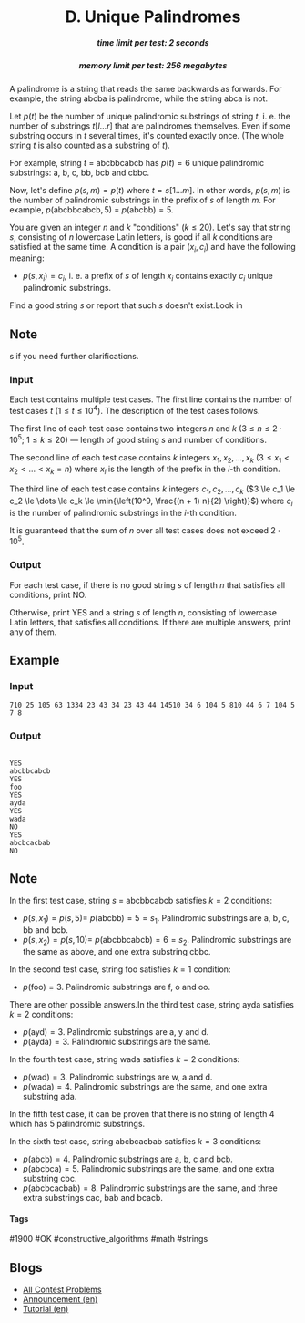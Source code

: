 <h1 style='text-align: center;'> D. Unique Palindromes</h1>

<h5 style='text-align: center;'>time limit per test: 2 seconds</h5>
<h5 style='text-align: center;'>memory limit per test: 256 megabytes</h5>

A palindrome is a string that reads the same backwards as forwards. For example, the string abcba is palindrome, while the string abca is not.

Let $p(t)$ be the number of unique palindromic substrings of string $t$, i. e. the number of substrings $t[l \dots r]$ that are palindromes themselves. Even if some substring occurs in $t$ several times, it's counted exactly once. (The whole string $t$ is also counted as a substring of $t$).

For example, string $t$ $=$ abcbbcabcb has $p(t) = 6$ unique palindromic substrings: a, b, c, bb, bcb and cbbc.

Now, let's define $p(s, m) = p(t)$ where $t = s[1 \dots m]$. In other words, $p(s, m)$ is the number of palindromic substrings in the prefix of $s$ of length $m$. For example, $p($abcbbcabcb$, 5)$ $=$ $p($abcbb$) = 5$.

You are given an integer $n$ and $k$ "conditions" ($k \le 20$). Let's say that string $s$, consisting of $n$ lowercase Latin letters, is good if all $k$ conditions are satisfied at the same time. A condition is a pair $(x_i, c_i)$ and have the following meaning: 

* $p(s, x_i) = c_i$, i. e. a prefix of $s$ of length $x_i$ contains exactly $c_i$ unique palindromic substrings.

 Find a good string $s$ or report that such $s$ doesn't exist.Look in 
## Note

s if you need further clarifications.

### Input

Each test contains multiple test cases. The first line contains the number of test cases $t$ ($1 \le t \le 10^4$). The description of the test cases follows.

The first line of each test case contains two integers $n$ and $k$ ($3 \le n \le 2 \cdot 10^5$; $1 \le k \le 20$) — length of good string $s$ and number of conditions.

The second line of each test case contains $k$ integers $x_1, x_2, \dots, x_k$ ($3 \le x_1 < x_2 < \dots < x_k = n$) where $x_i$ is the length of the prefix in the $i$-th condition.

The third line of each test case contains $k$ integers $c_1, c_2, \dots, c_k$ ($3 \le c_1 \le c_2 \le \dots \le c_k \le \min{\left(10^9, \frac{(n + 1) n}{2} \right)}$) where $c_i$ is the number of palindromic substrings in the $i$-th condition.

It is guaranteed that the sum of $n$ over all test cases does not exceed $2 \cdot 10 ^ 5$.

### Output

For each test case, if there is no good string $s$ of length $n$ that satisfies all conditions, print NO.

Otherwise, print YES and a string $s$ of length $n$, consisting of lowercase Latin letters, that satisfies all conditions. If there are multiple answers, print any of them.

## Example

### Input


```text
710 25 105 63 1334 23 43 34 23 43 44 14510 34 6 104 5 810 44 6 7 104 5 7 8
```
### Output

```text

YES
abcbbcabcb
YES
foo
YES
ayda
YES
wada
NO
YES
abcbcacbab
NO

```
## Note

In the first test case, string $s$ $=$ abcbbcabcb satisfies $k = 2$ conditions: 

* $p(s, x_1) = p(s, 5) =$ $p($abcbb$) = 5 = s_1$. Palindromic substrings are a, b, c, bb and bcb.
* $p(s, x_2) = p(s, 10) =$ $p($abcbbcabcb$) = 6 = s_2$. Palindromic substrings are the same as above, and one extra substring cbbc.

In the second test case, string foo satisfies $k = 1$ condition: 

* $p($foo$) = 3$. Palindromic substrings are f, o and oo.

 There are other possible answers.In the third test case, string ayda satisfies $k = 2$ conditions: 

* $p($ayd$) = 3$. Palindromic substrings are a, y and d.
* $p($ayda$) = 3$. Palindromic substrings are the same.

In the fourth test case, string wada satisfies $k = 2$ conditions: 

* $p($wad$) = 3$. Palindromic substrings are w, a and d.
* $p($wada$) = 4$. Palindromic substrings are the same, and one extra substring ada.

In the fifth test case, it can be proven that there is no string of length $4$ which has $5$ palindromic substrings.

In the sixth test case, string abcbcacbab satisfies $k = 3$ conditions: 

* $p($abcb$) = 4$. Palindromic substrings are a, b, c and bcb.
* $p($abcbca$) = 5$. Palindromic substrings are the same, and one extra substring cbc.
* $p($abcbcacbab$) = 8$. Palindromic substrings are the same, and three extra substrings cac, bab and bcacb.


#### Tags 

#1900 #OK #constructive_algorithms #math #strings 

## Blogs
- [All Contest Problems](../Codeforces_Round_868_(Div._2).md)
- [Announcement (en)](../blogs/Announcement_(en).md)
- [Tutorial (en)](../blogs/Tutorial_(en).md)
